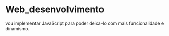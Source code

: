 # Web_desenvolvimento
vou implementar JavaScript para poder deixa-lo com mais funcionalidade e dinamismo.
